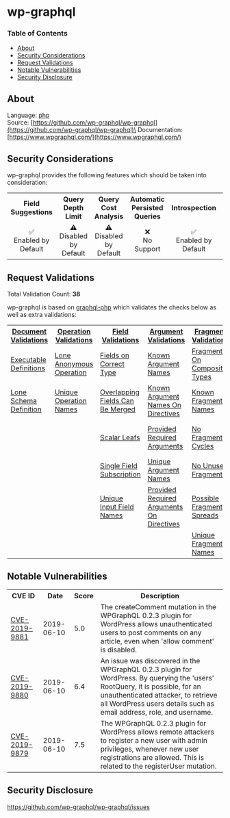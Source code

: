 # wp-graphql

### Table of Contents
* [About](#About)
* [Security Considerations](#Security-Considerations)
* [Request Validations](#Request-Validations)
* [Notable Vulnerabilities]()
* [Security Disclosure](#Security-Disclosure)

## About
Language: [php](https://www.php.net/)\
Source: [https://github.com/wp-graphql/wp-graphql](https://github.com/wp-graphql/wp-graphql)\
Documentation: [https://www.wpgraphql.com/](https://www.wpgraphql.com/)

## Security Considerations
wp-graphql provides the following features which should be taken into consideration:

<table>
	<tr>
		<th align="center">Field Suggestions</th>
		<th align="center">Query Depth Limit</th>
		<th align="center">Query Cost Analysis</th>
		<th align="center">Automatic Persisted Queries</th>
		<th align="center">Introspection</th>
		<th align="center">Debug Mode</th>
		<th align="center">Batch Requests</th>
	</tr>
	<tr>
		<td align="center">✅<br>Enabled by Default</td>
		<td align="center">⚠️<br>Disabled by Default</td>
		<td align="center">⚠️<br>Disabled by Default</td>
		<td align="center">❌<br>No Support</td>
		<td align="center">✅<br>Enabled by Default</td>
		<td align="center">❌<br>No Support</td>
		<td align="center">⚠️<br>Disabled by Default</td>
	</tr>
</table>

## Request Validations
Total Validation Count: **38**

wp-graphql is based on [graphql-php](https://github.com/nicholasaleks/graphql-threat-matrix/blob/master/implementations/graphql-php.md) which validates the checks below as well as extra validations:

<table>
	<tr>
		<th><a href="https://spec.graphql.org/October2021/#sec-Documents">Document Validations</a></th>
		<th><a href="https://spec.graphql.org/October2021/#sec-Validation.Operations">Operation Validations</a></th>
		<th><a href="https://spec.graphql.org/October2021/#sec-Validation.Fields">Field Validations</a></th>
		<th><a href="https://spec.graphql.org/October2021/#sec-Validation.Arguments">Argument Validations</a></th>
		<th><a href="https://spec.graphql.org/October2021/#sec-Validation.Fragments">Fragment Validations</a></th>
		<th><a href="https://spec.graphql.org/October2021/#sec-Values">Value Validations</a></th>
		<th><a href="https://spec.graphql.org/October2021/#sec-Validation.Directives">Directive Validations</a></th>
		<th><a href="https://spec.graphql.org/October2021/#sec-Validation.Variables">Variable Validations</a></th>
		<th>Misc. Validations</th>
	</tr>
	<tr>
		<td><a href="https://github.com/webonyx/graphql-php/blob/master/src/Validator/Rules/ExecutableDefinitions.php">Executable Definitions</a></td>
		<td><a href="https://github.com/webonyx/graphql-php/blob/master/src/Validator/Rules/LoneAnonymousOperation.php">Lone Anonymous Operation</a></td>
		<td><a href="https://github.com/webonyx/graphql-php/blob/master/src/Validator/Rules/FieldsOnCorrectType.php">Fields on Correct Type</a></td>
		<td><a href="https://github.com/webonyx/graphql-php/blob/master/src/Validator/Rules/KnownArgumentNames.php">Known Argument Names</a></td>
		<td><a href="https://github.com/webonyx/graphql-php/blob/master/src/Validator/Rules/FragmentsOnCompositeTypes.php">Fragments On Composite Types</a></td>
		<td><a href="https://github.com/webonyx/graphql-php/blob/master/src/Validator/Rules/KnownTypeNames.php">Known Type Names</a></td>
		<td><a href="https://github.com/webonyx/graphql-php/blob/master/src/Validator/Rules/KnownDirectives.php">Known Directives</a></td>
		<td><a href="https://github.com/webonyx/graphql-php/blob/master/src/Validator/Rules/NoUndefinedVariables.php">No Undefined Variables</a></td>
		<td><a href="https://github.com/webonyx/graphql-php/blob/master/src/Validator/Rules/QueryComplexity.php">Query Complexity</a></td>
	</tr>
	<tr>
		<td><a href="https://github.com/webonyx/graphql-php/blob/master/src/Validator/Rules/LoneSchemaDefinition.php">Lone Schema Definition</a></td>
		<td><a href="https://github.com/webonyx/graphql-php/blob/master/src/Validator/Rules/UniqueOperationNames.php">Unique Operation Names</a></td>
		<td><a href="https://github.com/webonyx/graphql-php/blob/master/src/Validator/Rules/OverlappingFieldsCanBeMerged.php">Overlapping Fields Can Be Merged</a></td>
		<td><a href="https://github.com/webonyx/graphql-php/blob/master/src/Validator/Rules/KnownArgumentNamesOnDirectives.php">Known Argument Names On Directives</a></td>
		<td><a href="https://github.com/webonyx/graphql-php/blob/master/src/Validator/Rules/KnownFragmentNames.php">Known Fragment Names</a></td>
		<td><a href="https://github.com/webonyx/graphql-php/blob/master/src/Validator/Rules/PossibleTypeExtensions.php">Possible Type Extensions</a></td>
		<td><a href="https://github.com/webonyx/graphql-php/blob/master/src/Validator/Rules/UniqueDirectiveNames.php">Unique Directive Names</a></td>
		<td><a href="https://github.com/webonyx/graphql-php/blob/master/src/Validator/Rules/NoUnusedVariables.php">No Unused Variables</a></td>
		<td><a href="https://github.com/webonyx/graphql-php/blob/master/src/Validator/Rules/QueryDepth.php">Query Depth</a></td>
	</tr>
	<tr>
		<td><a href=""></a></td>
		<td><a href=""></a></td>
		<td><a href="https://github.com/webonyx/graphql-php/blob/master/src/Validator/Rules/ScalarLeafs.php">Scalar Leafs</a></td>
		<td><a href="https://github.com/webonyx/graphql-php/blob/master/src/Validator/Rules/ProvidedRequiredArguments.php">Provided Required Arguments</a></td>
		<td><a href="https://github.com/webonyx/graphql-php/blob/master/src/Validator/Rules/NoFragmentCycles.php">No Fragment Cycles</a></td>
		<td><a href="https://github.com/webonyx/graphql-php/blob/master/src/Validator/Rules/UniqueEnumValueNames.php">Unique Enum Value Names</a></td>
		<td><a href="https://github.com/webonyx/graphql-php/blob/master/src/Validator/Rules/UniqueDirectivesPerLocation.php">Unique Directives Per Location</a></td>
		<td><a href="https://github.com/webonyx/graphql-php/blob/master/src/Validator/Rules/UniqueVariableNames.php">Unique Variable Names</a></td>
		<td><a href="https://github.com/webonyx/graphql-php/blob/master/src/Validator/Rules/DisableIntrospection.php">Disable Introspection</a></td>
	</tr>
	<tr>
		<td><a href=""></a></td>
		<td><a href=""></a></td>
		<td><a href="https://github.com/webonyx/graphql-php/blob/master/src/Validator/Rules/SingleFieldSubscription.php">Single Field Subscription</a></td>
		<td><a href="https://github.com/webonyx/graphql-php/blob/master/src/Validator/Rules/UniqueArgumentNames.php">Unique Argument Names</a></td>
		<td><a href="https://github.com/webonyx/graphql-php/blob/master/src/Validator/Rules/NoUnusedFragments.php">No Unused Fragments</a></td>
		<td><a href="https://github.com/webonyx/graphql-php/blob/master/src/Validator/Rules/UniqueOperationTypes.php">Unique Operation Types</a></td>
		<td><a href=""></a></td>
		<td><a href="https://github.com/webonyx/graphql-php/blob/master/src/Validator/Rules/VariablesAreInputTypes.php">Variables Are Input Types</a></td>
		<td><a href="https://github.com/wp-graphql/wp-graphql/blob/develop/src/Server/ValidationRules/RequireAuthentication.php">Require Authentication</a></td>
	</tr>
	<tr>
		<td><a href=""></a></td>
		<td><a href=""></a></td>
		<td><a href="https://github.com/webonyx/graphql-php/blob/master/src/Validator/Rules/UniqueInputFieldNames.php">Unique Input Field Names</a></td>
		<td><a href="https://github.com/webonyx/graphql-php/blob/master/src/Validator/Rules/ProvidedRequiredArgumentsOnDirectives.php">Provided Required Arguments On Directives</a></td>
		<td><a href="https://github.com/webonyx/graphql-php/blob/master/src/Validator/Rules/PossibleFragmentSpreads.php">Possible Fragment Spreads</a></td>
		<td><a href="https://github.com/webonyx/graphql-php/blob/master/src/Validator/Rules/UniqueTypeNames.php">Unique Type Names</a></td>
		<td><a href=""></a></td>
		<td><a href="https://github.com/webonyx/graphql-php/blob/master/src/Validator/Rules/VariablesInAllowedPosition.php">Variables In Allowed Position</a></td>
		<td><a href=""></a></td>
	</tr>
	<tr>
		<td><a href=""></a></td>
		<td><a href=""></a></td>
		<td><a href=""></a></td>
		<td><a href=""></a></td>
		<td><a href="https://github.com/webonyx/graphql-php/blob/master/src/Validator/Rules/UniqueFragmentNames.php">Unique Fragment Names</a></td>
		<td><a href="https://github.com/webonyx/graphql-php/blob/master/src/Validator/Rules/ValuesOfCorrectType.php">Values Of Correct Type</a></td>
		<td><a href=""></a></td>
		<td><a href=""></a></td>
		<td><a href=""></a></td>
	</tr>
</table>

## Notable Vulnerabilities

<table>
	<tr>
		<th>CVE ID</th>
		<th>Date</th>
		<th>Score</th>
		<th>Description</th>
	</tr>
	<tr>
		<td><a href="https://www.cvedetails.com/cve/CVE-2019-9881/">CVE-2019-9881</a></td>
		<td>2019-06-10</td>
		<td>5.0</td>
		<td>The createComment mutation in the WPGraphQL 0.2.3 plugin for WordPress allows unauthenticated users to post comments on any article, even when 'allow comment' is disabled.</td>
	</tr>
	<tr>
		<td><a href="https://www.cvedetails.com/cve/CVE-2019-9880/">CVE-2019-9880</a></td>
		<td>2019-06-10</td>
		<td>6.4</td>
		<td>An issue was discovered in the WPGraphQL 0.2.3 plugin for WordPress. By querying the 'users' RootQuery, it is possible, for an unauthenticated attacker, to retrieve all WordPress users details such as email address, role, and username.</td>
	</tr>
	<tr>
		<td><a href="https://www.cvedetails.com/cve/CVE-2019-9879/">CVE-2019-9879</a></td>
		<td>2019-06-10</td>
		<td>7.5</td>
		<td>The WPGraphQL 0.2.3 plugin for WordPress allows remote attackers to register a new user with admin privileges, whenever new user registrations are allowed. This is related to the registerUser mutation.</td>
	</tr>
</table>

## Security Disclosure
https://github.com/wp-graphql/wp-graphql/issues